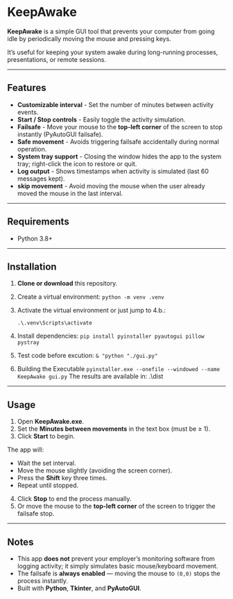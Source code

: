 # KeepAwake

**KeepAwake** is a simple GUI tool that prevents your computer from going idle by periodically moving the mouse and pressing keys.  

It’s useful for keeping your system awake during long-running processes, presentations, or remote sessions.

---

## Features

- **Customizable interval** - Set the number of minutes between activity events.
- **Start / Stop controls** - Easily toggle the activity simulation.
- **Failsafe** - Move your mouse to the **top-left corner** of the screen to stop instantly (PyAutoGUI failsafe).
- **Safe movement** - Avoids triggering failsafe accidentally during normal operation.
- **System tray support** - Closing the window hides the app to the system tray; right-click the icon to restore or quit.
- **Log output** - Shows timestamps when activity is simulated (last 60 messages kept).
- **skip movement** - Avoid moving the mouse when the user already moved the mouse in the last interval.
---

## Requirements

- Python 3.8+
---

## Installation

1. **Clone or download** this repository.

2. Create a virtual environment:
   ```python -m venv .venv```

3. Activate the virtual environment or just jump to 4.b.:

   ```.\.venv\Scripts\activate```
4. Install dependencies:
   ```pip install pyinstaller pyautogui pillow pystray```

5. Test code before excution:
    ```& "python "./gui.py"```

6. Building the Executable
```pyinstaller.exe --onefile --windowed --name KeepAwake gui.py```
The results are available in: .\dist

---
## Usage

1. Open **KeepAwake.exe**.
2. Set the **Minutes between movements** in the text box (must be ≥ 1).
3. Click **Start** to begin.

The app will:

- Wait the set interval.
- Move the mouse slightly (avoiding the screen corner).
- Press the **Shift** key three times.
- Repeat until stopped.

4. Click **Stop** to end the process manually.
5. Or move the mouse to the **top-left corner** of the screen to trigger the failsafe stop.

---

## Notes

- This app **does not** prevent your employer’s monitoring software from logging activity; it simply simulates basic mouse/keyboard movement.
- The failsafe is **always enabled** — moving the mouse to `(0,0)` stops the process instantly.
- Built with **Python**, **Tkinter**, and **PyAutoGUI**.
